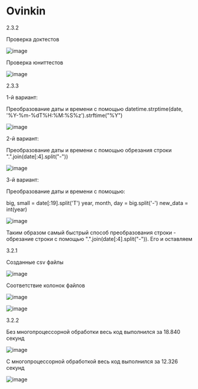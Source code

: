 # Ovinkin



2.3.2



Проверка доктестов

![image](https://user-images.githubusercontent.com/103418173/204130682-05dcf43d-2b46-4eef-91c5-fd3c89527f76.png)

Проверка юниттестов

![image](https://user-images.githubusercontent.com/103418173/204130669-b84ce555-f800-440f-b876-39e371c7881f.png)



2.3.3



1-й вариант: 

Преобразование даты и времени с помощью datetime.strptime(date, '%Y-%m-%dT%H:%M:%S%z').strftime("%Y")

![image](https://user-images.githubusercontent.com/103418173/205276604-7b877ae7-7e56-4902-9dd0-6c443205ccfc.png)

2-й вариант: 

Преобразование даты и времени с помощью обрезания строки ".".join(date[:4].split("-"))

![image](https://user-images.githubusercontent.com/103418173/205272001-a97040c5-665c-46b5-860c-5e12850196b0.png)

3-й вариант: 

Преобразование даты и времени с помощью:

big, small = date[:19].split('T') 
year, month, day = big.split('-') 
new_data = int(year) 

![image](https://user-images.githubusercontent.com/103418173/205277745-0d87b4f5-2efc-4b2e-a15c-75fbb6cbd656.png)

Таким образом самый быстрый способ преобразования строки - обрезание строки с помощью ".".join(date[:4].split("-")). Его и оставляем



3.2.1



Созданные csv файлы

![image](https://user-images.githubusercontent.com/103418173/205935474-1054d3d2-fd7f-4d03-95c1-e8c22109aca9.png)

Соответствие колонок файлов

![image](https://user-images.githubusercontent.com/103418173/205935556-08cb09b7-f893-49f7-8cf4-bfc8ef828e87.png)

![image](https://user-images.githubusercontent.com/103418173/205935609-82ab07d1-9a2a-483f-a38f-e64ceeb7bd0d.png)



3.2.2

Без многопроцессорной обработки весь код выполнился за 18.840 секунд

![image](https://user-images.githubusercontent.com/103418173/206158509-d5149fa2-6e36-40e2-8fe2-8ff68efffc9e.png)

С многопроцессорной обработкой весь код выполнился за 12.326 секунд

![image](https://user-images.githubusercontent.com/103418173/206159829-b27e988b-978a-4e66-bacf-b2fa3cc8c496.png)

